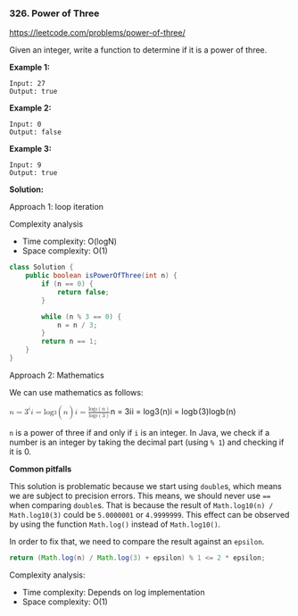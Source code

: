 ### 326. Power of Three

https://leetcode.com/problems/power-of-three/


Given an integer, write a function to determine if it is a power of three.

**Example 1:**
```
Input: 27
Output: true
```
**Example 2:**
```
Input: 0
Output: false
```

**Example 3:**
```
Input: 9
Output: true
```

**Solution:**

Approach 1: loop iteration

Complexity analysis
- Time complexity: O(logN)
- Space complexity: O(1)

```java
class Solution {
    public boolean isPowerOfThree(int n) {
        if (n == 0) {
            return false;
        }

        while (n % 3 == 0) {
            n = n / 3;
        }
        return n == 1;
    }
}
```

Approach 2: Mathematics

We can use mathematics as follows:

<p><span class="katex"><span class="katex-mathml"><math><semantics><mrow><mi>n</mi><mo>=</mo><msup><mn>3</mn><mi>i</mi></msup><mspace linebreak="newline"></mspace><mi>i</mi><mo>=</mo><msub><mi>log</mi><mo>⁡</mo><mn>3</mn></msub><mo>(</mo><mi>n</mi><mo>)</mo><mspace linebreak="newline"></mspace><mi>i</mi><mo>=</mo><mfrac><mrow><msub><mi>log</mi><mo>⁡</mo><mi>b</mi></msub><mo>(</mo><mi>n</mi><mo>)</mo></mrow><mrow><msub><mi>log</mi><mo>⁡</mo><mi>b</mi></msub><mo>(</mo><mn>3</mn><mo>)</mo></mrow></mfrac></mrow><annotation encoding="application/x-tex">
n = 3^i \\
i = \log_3(n) \\
i = \frac{\log_b(n)}{\log_b(3)}
</annotation></semantics></math></span><span class="katex-html" aria-hidden="true"><span class="base"><span class="strut" style="height:0.43056em;vertical-align:0em;"></span><span class="mord mathdefault">n</span><span class="mspace" style="margin-right:0.2777777777777778em;"></span><span class="mrel">=</span><span class="mspace" style="margin-right:0.2777777777777778em;"></span></span><span class="base"><span class="strut" style="height:0.824664em;vertical-align:0em;"></span><span class="mord"><span class="mord">3</span><span class="msupsub"><span class="vlist-t"><span class="vlist-r"><span class="vlist" style="height:0.824664em;"><span style="top:-3.063em;margin-right:0.05em;"><span class="pstrut" style="height:2.7em;"></span><span class="sizing reset-size6 size3 mtight"><span class="mord mathdefault mtight">i</span></span></span></span></span></span></span></span></span><span class="mspace newline"></span><span class="base"><span class="strut" style="height:0.65952em;vertical-align:0em;"></span><span class="mord mathdefault">i</span><span class="mspace" style="margin-right:0.2777777777777778em;"></span><span class="mrel">=</span><span class="mspace" style="margin-right:0.2777777777777778em;"></span></span><span class="base"><span class="strut" style="height:1em;vertical-align:-0.25em;"></span><span class="mop"><span class="mop">lo<span style="margin-right:0.01389em;">g</span></span><span class="msupsub"><span class="vlist-t vlist-t2"><span class="vlist-r"><span class="vlist" style="height:0.20696799999999996em;"><span style="top:-2.4558600000000004em;margin-right:0.05em;"><span class="pstrut" style="height:2.7em;"></span><span class="sizing reset-size6 size3 mtight"><span class="mord mtight">3</span></span></span></span><span class="vlist-s">​</span></span><span class="vlist-r"><span class="vlist" style="height:0.24414em;"><span></span></span></span></span></span></span><span class="mopen">(</span><span class="mord mathdefault">n</span><span class="mclose">)</span></span><span class="mspace newline"></span><span class="base"><span class="strut" style="height:0.65952em;vertical-align:0em;"></span><span class="mord mathdefault">i</span><span class="mspace" style="margin-right:0.2777777777777778em;"></span><span class="mrel">=</span><span class="mspace" style="margin-right:0.2777777777777778em;"></span></span><span class="base"><span class="strut" style="height:1.5522159999999998em;vertical-align:-0.5311079999999999em;"></span><span class="mord"><span class="mopen nulldelimiter"></span><span class="mfrac"><span class="vlist-t vlist-t2"><span class="vlist-r"><span class="vlist" style="height:1.021108em;"><span style="top:-2.6550000000000002em;"><span class="pstrut" style="height:3em;"></span><span class="sizing reset-size6 size3 mtight"><span class="mord mtight"><span class="mop mtight"><span class="mop mtight">lo<span style="margin-right:0.01389em;">g</span></span><span class="msupsub"><span class="vlist-t vlist-t2"><span class="vlist-r"><span class="vlist" style="height:0.23015999999999992em;"><span style="top:-2.2341314285714287em;margin-right:0.07142857142857144em;"><span class="pstrut" style="height:2.5em;"></span><span class="sizing reset-size3 size1 mtight"><span class="mord mathdefault mtight">b</span></span></span></span><span class="vlist-s">​</span></span><span class="vlist-r"><span class="vlist" style="height:0.26586857142857145em;"><span></span></span></span></span></span></span><span class="mopen mtight">(</span><span class="mord mtight">3</span><span class="mclose mtight">)</span></span></span></span><span style="top:-3.23em;"><span class="pstrut" style="height:3em;"></span><span class="frac-line" style="border-bottom-width:0.04em;"></span></span><span style="top:-3.496108em;"><span class="pstrut" style="height:3em;"></span><span class="sizing reset-size6 size3 mtight"><span class="mord mtight"><span class="mop mtight"><span class="mop mtight">lo<span style="margin-right:0.01389em;">g</span></span><span class="msupsub"><span class="vlist-t vlist-t2"><span class="vlist-r"><span class="vlist" style="height:0.23015999999999992em;"><span style="top:-2.2341314285714287em;margin-right:0.07142857142857144em;"><span class="pstrut" style="height:2.5em;"></span><span class="sizing reset-size3 size1 mtight"><span class="mord mathdefault mtight">b</span></span></span></span><span class="vlist-s">​</span></span><span class="vlist-r"><span class="vlist" style="height:0.26586857142857145em;"><span></span></span></span></span></span></span><span class="mopen mtight">(</span><span class="mord mathdefault mtight">n</span><span class="mclose mtight">)</span></span></span></span></span><span class="vlist-s">​</span></span><span class="vlist-r"><span class="vlist" style="height:0.5311079999999999em;"><span></span></span></span></span></span><span class="mclose nulldelimiter"></span></span></span></span></span></p>

<p><code>n</code> is a power of three if and only if <code>i</code> is an integer. In Java, we check if a number is an integer by taking the decimal part (using <code>% 1</code>) and checking if it is 0.</p>

**Common pitfalls**

<p>This solution is problematic because we start using <code>double</code>s, which means we are subject to precision errors. This means, we should never use <code>==</code> when comparing <code>double</code>s. That is because the result of <code>Math.log10(n) / Math.log10(3)</code> could be <code>5.0000001</code> or <code>4.9999999</code>. This effect can be observed by using the function <code>Math.log()</code> instead of <code>Math.log10()</code>.</p>

<p>In order to fix that, we need to compare the result against an <code>epsilon</code>.</p>

```java
return (Math.log(n) / Math.log(3) + epsilon) % 1 <= 2 * epsilon;
```

Complexity analysis:
- Time complexity: Depends on log implementation
- Space complexity: O(1)